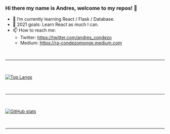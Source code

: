 ### Hi there my name is Andres, welcome to my repos! 👋


- 🌱 I’m currently learning React / Flask / Database.
- 🎯 2021 goals: Learn React as much I can.
- 📫 How to reach me: 
  - Twitter: https://twitter.com/andres_condezo
  - Medium: https://ra-condezomonge.medium.com

<br>
<hr>
<br>

[![Top Langs](https://github-readme-stats.vercel.app/api/top-langs/?username=andres-condezo&layout=compact&langs_count=12&theme=graywhite)](https://github.com/andres-condezo/github-readme-stats)

<br>
<hr>
<br>


[![GitHub stats](https://github-readme-stats.vercel.app/api?username=andres-condezo&show_icons=true&theme=default)](https://github.com/andres-condezo/github-readme-stats)



<br>
<hr>
<br>

